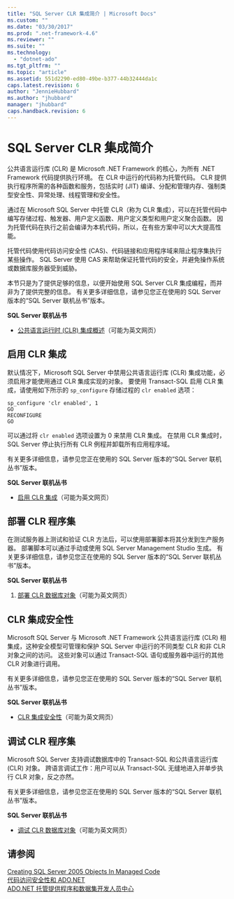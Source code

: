 ```yaml
---
title: "SQL Server CLR 集成简介 | Microsoft Docs"
ms.custom: ""
ms.date: "03/30/2017"
ms.prod: ".net-framework-4.6"
ms.reviewer: ""
ms.suite: ""
ms.technology: 
  - "dotnet-ado"
ms.tgt_pltfrm: ""
ms.topic: "article"
ms.assetid: 551d2290-ed80-49be-b377-44b32444da1c
caps.latest.revision: 6
author: "JennieHubbard"
ms.author: "jhubbard"
manager: "jhubbard"
caps.handback.revision: 6
---
```

# SQL Server CLR 集成简介
公共语言运行库 \(CLR\) 是 Microsoft .NET Framework 的核心，为所有 .NET Framework 代码提供执行环境。  在 CLR 中运行的代码称为托管代码。  CLR 提供执行程序所需的各种函数和服务，包括实时 \(JIT\) 编译、分配和管理内存、强制类型安全性、异常处理、线程管理和安全性。  
  
 通过在 Microsoft SQL Server 中托管 CLR（称为 CLR 集成），可以在托管代码中编写存储过程、触发器、用户定义函数、用户定义类型和用户定义聚合函数。  因为托管代码在执行之前会编译为本机代码，所以，在有些方案中可以大大提高性能。  
  
 托管代码使用代码访问安全性 \(CAS\)、代码链接和应用程序域来阻止程序集执行某些操作。  SQL Server 使用 CAS 来帮助保证托管代码的安全，并避免操作系统或数据库服务器受到威胁。  
  
 本节只是为了提供足够的信息，以便开始使用 SQL Server CLR 集成编程，而并非为了提供完整的信息。  有关更多详细信息，请参见您正在使用的 SQL Server 版本的“SQL Server 联机丛书”版本。  
  
 **SQL Server 联机丛书**  
  
-   [公共语言运行时 \(CLR\) 集成概述](http://go.microsoft.com/fwlink/?LinkId=115242)（可能为英文网页）  
  
## 启用 CLR 集成  
 默认情况下，Microsoft SQL Server 中禁用公共语言运行库 \(CLR\) 集成功能，必须启用才能使用通过 CLR 集成实现的对象。  要使用 Transact\-SQL 启用 CLR 集成，请使用如下所示的 `sp_configure` 存储过程的 `clr enabled` 选项：  
  
```  
sp_configure 'clr enabled', 1  
GO  
RECONFIGURE  
GO  
```  
  
 可以通过将 `clr enabled` 选项设置为 0 来禁用 CLR 集成。  在禁用 CLR 集成时，SQL Server 停止执行所有 CLR 例程并卸载所有应用程序域。  
  
 有关更多详细信息，请参见您正在使用的 SQL Server 版本的“SQL Server 联机丛书”版本。  
  
 **SQL Server 联机丛书**  
  
-   [启用 CLR 集成](http://go.microsoft.com/fwlink/?LinkId=115230)（可能为英文网页）  
  
## 部署 CLR 程序集  
 在测试服务器上测试和验证 CLR 方法后，可以使用部署脚本将其分发到生产服务器。  部署脚本可以通过手动或使用 SQL Server Management Studio 生成。  有关更多详细信息，请参见您正在使用的 SQL Server 版本的“SQL Server 联机丛书”版本。  
  
 **SQL Server 联机丛书**  
  
1.  [部署 CLR 数据库对象](http://go.microsoft.com/fwlink/?LinkId=115232)（可能为英文网页）  
  
## CLR 集成安全性  
 Microsoft SQL Server 与 Microsoft .NET Framework 公共语言运行库 \(CLR\) 相集成，这种安全模型可管理和保护 SQL Server 中运行的不同类型 CLR 和非 CLR 对象之间的访问。  这些对象可以通过 Transact\-SQL 语句或服务器中运行的其他 CLR 对象进行调用。  
  
 有关更多详细信息，请参见您正在使用的 SQL Server 版本的“SQL Server 联机丛书”版本。  
  
 **SQL Server 联机丛书**  
  
-   [CLR 集成安全性](http://go.microsoft.com/fwlink/?LinkId=115234)（可能为英文网页）  
  
## 调试 CLR 程序集  
 Microsoft SQL Server 支持调试数据库中的 Transact\-SQL 和公共语言运行库 \(CLR\) 对象。  跨语言调试工作：用户可以从 Transact\-SQL 无缝地进入并单步执行 CLR 对象，反之亦然。  
  
 有关更多详细信息，请参见您正在使用的 SQL Server 版本的“SQL Server 联机丛书”版本。  
  
 **SQL Server 联机丛书**  
  
-   [调试 CLR 数据库对象](http://go.microsoft.com/fwlink/?LinkId=115236)（可能为英文网页）  
  
## 请参阅  
 [Creating SQL Server 2005 Objects In Managed Code](http://msdn.microsoft.com/zh-cn/5358a825-e19b-49aa-8214-674ce5fed1da)   
 [代码访问安全性和 ADO.NET](../../../../../docs/framework/data/adonet/code-access-security.md)   
 [ADO.NET 托管提供程序和数据集开发人员中心](http://go.microsoft.com/fwlink/?LinkId=217917)